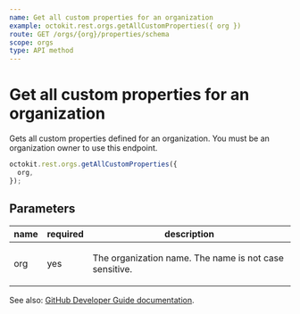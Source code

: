 ```yaml
---
name: Get all custom properties for an organization
example: octokit.rest.orgs.getAllCustomProperties({ org })
route: GET /orgs/{org}/properties/schema
scope: orgs
type: API method
---
```


# Get all custom properties for an organization

Gets all custom properties defined for an organization.
You must be an organization owner to use this endpoint.

```js
octokit.rest.orgs.getAllCustomProperties({
  org,
});
```

## Parameters

<table>
  <thead>
    <tr>
      <th>name</th>
      <th>required</th>
      <th>description</th>
    </tr>
  </thead>
  <tbody>
    <tr><td>org</td><td>yes</td><td>

The organization name. The name is not case sensitive.

</td></tr>
  </tbody>
</table>

See also: [GitHub Developer Guide documentation](https://docs.github.com/rest/orgs/custom-properties#get-all-custom-properties-for-an-organization).

